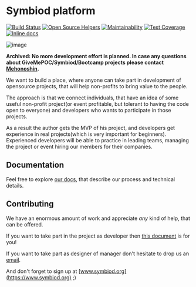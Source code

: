 # Symbiod platform

[![Build Status](https://travis-ci.org/symbiod/symbiod.svg?branch=master)](https://travis-ci.org/symbiod/symbiod)
[![Open Source Helpers](https://www.codetriage.com/symbiod/symbiod/badges/users.svg)](https://www.codetriage.com/symbiod/symbiod)
[![Maintainability](https://api.codeclimate.com/v1/badges/90170690cc5aab0e5168/maintainability)](https://codeclimate.com/github/symbiod/symbiod/maintainability)
[![Test Coverage](https://api.codeclimate.com/v1/badges/90170690cc5aab0e5168/test_coverage)](https://codeclimate.com/github/symbiod/symbiod/test_coverage)
[![Inline docs](http://inch-ci.org/github/symbiod/symbiod.svg?branch=master)](http://inch-ci.org/github/symbiod/symbiod)

![image](https://s15.postimg.cc/bbc427ycr/2018-07-09_14.01.32.jpg)

**Archived:
No more development effort is planned. In case any questions about GiveMePOC/Symbiod/Bootcamp projects please contact [Mehonoshin](https://github.com/Mehonoshin).**

We want to build a place, where anyone can take part in development of opensource projects, that will help non-profits to bring value to the people.

The approach is that we connect individuals, that have an idea of some useful non-profit project(or event profitable, but tolerant to having the code open to everyone) and developers who wants to participate in those projects.

As a result the author gets the MVP of his project, and developers get experience in real projects(which is very important for beginners).
Experienced developers will be able to practice in leading teams, managing the project or event hiring our members for their companies.

## Documentation

Feel free to explore [our docs](https://github.com/symbiod/symbiod/blob/master/docs), that describe our process and technical details.

## Contributing

We have an enormous amount of work and appreciate *any* kind of help, that can be offered.

If you want to take part in the project as developer then [this document](https://github.com/symbiod/symbiod/blob/master/CONTRIBUTING.md) is for you!

If you want to take part as designer of manager don't hesitate to drop us an [email](mailto:opensource@howtohireme.ru).

And don't forget to sign up at [www.symbiod.org](https://www.symbiod.org) ;)
